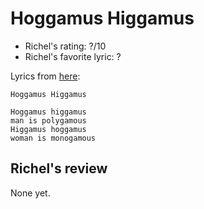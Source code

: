 # Hoggamus Higgamus

 * Richel's rating: ?/10
 * Richel's favorite lyric: ?

Lyrics from [here](https://github.com/richelbilderbeek/music/blob/master/HoggamusHiggamus.md):

```
Hoggamus Higgamus

Hoggamus higgamus
man is polygamous
Higgamus hoggamus
woman is monogamous
```

## Richel's review

None yet.

